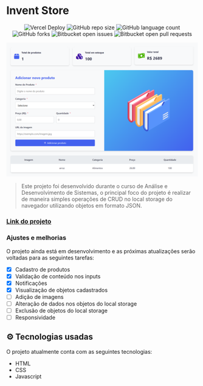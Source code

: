 # Invent Store
<div align="center">

![Vercel Deploy](https://deploy-badge.vercel.app/vercel/invent-store-psi?style=for-the-badge)
![GitHub repo size](https://img.shields.io/github/repo-size/anselmosz/invent-store?style=for-the-badge)
![GitHub language count](https://img.shields.io/github/languages/count/anselmosz/invent-store?style=for-the-badge)
![GitHub forks](https://img.shields.io/github/forks/anselmosz/invent-store?style=for-the-badge)
![Bitbucket open issues](https://img.shields.io/bitbucket/issues/anselmosz/invent-store?style=for-the-badge)
![Bitbucket open pull requests](https://img.shields.io/bitbucket/pr-raw/anselmosz/invent-store?style=for-the-badge)

<img width="980" src="./images/inventstore-produtocadastrado.PNG" alt="Exemplo imagem">

</div>

> Este projeto foi desenvolvido durante o curso de Análise e Desenvolvimento de Sistemas, o principal foco do projeto é realizar de maneira simples operações de CRUD no local storage do navegador utilizando objetos em formato JSON.

### [Link do projeto](https://invent-store-psi.vercel.app/)

### Ajustes e melhorias

O projeto ainda está em desenvolvimento e as próximas atualizações serão voltadas para as seguintes tarefas:

- [x] Cadastro de produtos
- [x] Validação de conteúdo nos inputs
- [x] Notificações
- [x] Visualização de objetos cadastrados
- [ ] Adição de imagens
- [ ] Alteração de dados nos objetos do local storage
- [ ] Exclusão de objetos do local storage
- [ ] Responsividade

## ⚙ Tecnologias usadas

O projeto atualmente conta com as seguintes tecnologias:
- HTML
- CSS
- Javascript

<!--
## 📫 Contribuição para o Invent Store
Para contribuir com o projeto, siga estas etapas:

1. Dê um fork neste repositório.
2. Crie um branch: git checkout -b **nome_branch**.
3. Faça suas alterações e confirme-as: git commit -m '**mensagem_commit**'
4. Envie para o branch original: git push origin **nome_do_projeto / local**
5. Crie a solicitação de pull.

Como alternativa, consulte a documentação do GitHub em [como criar uma solicitação pull](https://help.github.com/en/github/collaborating-with-issues-and-pull-requests/creating-a-pull-request).

## 💡 Funcionalidades do projeto
As principais funcionalidades do projeto até o momento são:
- **Validação de campos:** Verifica se os campos para adicionar os dados do produto estão vazios
- **Notificações personalizadas:** Assim que o usuário clica no botão de adicionar o produto, é retornada uma notificação de acordo com o estado de preenchimento dos campos.
- **Adição de dados em formato JSON:** Os dados digitados nos campos são enviados para um objeto JSON que em seguida é salvo no local storage do navegador usado, formatando os objetos e os unindo numa lista para visualização.
- **Atualização de dados no dashboard:** Os dados dos produtos cadastrados são tratados e adicionados ao dashboard conforme seu cadastro:
    - _**Quantidade total de produtos:**_ É alterada conforme cada novo cadastro realizado, adicionando 1 ao contador.
    - _**Quantidade total em estoque:**_ Atualiza a quantidade total de itens a cada produto cadastrado.
    - _**Valor total do estoque:**_ Atualiza o valor total primeiro multiplicando o valor unitário do produto por sua quantidade, e em seguida adiciona ao card esse valor.
    - _**Notificação de estoque baixo:**_ Caso não haja produtos cadastrados, é mostrado um card de aviso. -->
